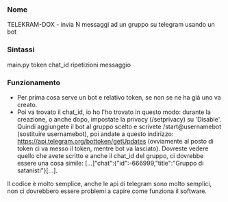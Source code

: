 ### Nome 

TELEKRAM-DOX - invia N messaggi ad un gruppo su telegram usando un bot

### Sintassi

main.py token chat_id ripetizioni messaggio

### Funzionamento

* Per prima cosa serve un bot e relativo token, se non se ne ha già uno va creato. 
* Poi va trovato il chat_id, io ho l'ho trovato in questo modo: durante la creazione, o anche dopo, impostate la privacy (/setprivacy) su 'Disable'. Quindi aggiungete il bot al gruppo scelto e scrivete /start@usernamebot (sostituire usernamebot), poi andate a questo indirizzo: https://api.telegram.org/bottoken/getUpdates (ovviamente al posto di token ci va messo il token, mentre bot va lasciato). Dovreste vedere quello che avete scritto e anche il chat_id del gruppo, ci dovrebbe essere una cosa simile: [...]"chat":{"id":-666999,"title":"Gruppo di satanisti"}[...].

Il codice è molto semplice, anche le api di telegram sono molto semplici, non ci dovrebbero essere problemi a capire come funziona il software.

